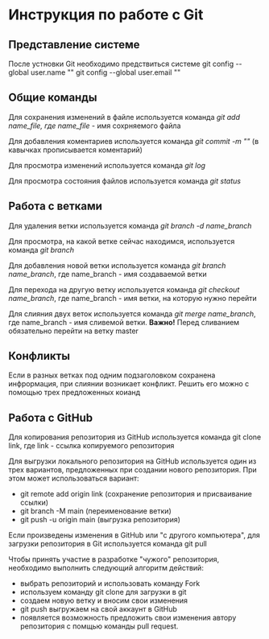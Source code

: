 # Инструкция по работе с Git

## Представление системе

После устновки Git необходимо предствиться системе
git config --global user.name ""
git config --global user.email ""

## Общие команды

Для сохранения изменений в файле используется команда *git add name_file, где name_file* - имя сохрняемого файла

Для добавления коментариев используется команда *git commit -m ""* (в кавычках прописывается коментарий)

Для просмотра изменений используется команда *git log*

Для просмотра состояния файлов используется команда *git status*

## Работа с ветками

Для удаления ветки используется команда *git branch -d name_branch*

Для просмотра, на какой ветке сейчас находимся, используется команда *git branch*

Для добавления новой ветки используется команда *git branch name_branch*, где name_branch - имя создаваемой ветки

Для перехода на другую ветку используется команда *git checkout name_branch*, где name_branch - имя ветки, на которую нужно перейти

Для слияния двух веток используется команда *git merge name_branch*, где name_branch - имя сливемой ветки. **Важно!** Перед сливанием обязательно перейти на ветку master

## Конфликты

Если в разных ветках под одним подзаголовком сохранена инфрормация, при слиянии возникает конфликт. Решить его можно с помощью трех предложенных коианд
## Работа с GitHub

Для копирования репозитория из GitHub используется команда git clone link, где link - ссылка копируемого репозитория

Для выгрузки локального репозитория на GitHub используется один из трех вариантов, предложенных при создании нового репозитория. При этом может использоваться вариант:

* git remote add origin link (сохранение репозитория и присваивание ссылки)
* git branch -M main (переименование ветки)
* git push -u origin main (выгрузка репозитория)

Если произведены изменения в GitHub или "с другого компьютера", для загрузки репозитория в Git используется команда git pull

Чтобы принять участие в разработке "чужого" репозитория, необходимо выполнить следующий алгоритм действий:

* выбрать репозиторий и использовать команду Fork
* используем команду git clone для загрузки в git
* создаем новую ветку и вносим свои изменения
* git push выгружаем на свой аккаунт в GitHub
* появляется возможность предложить свои изменения автору репозитория с помщью команды pull request.
